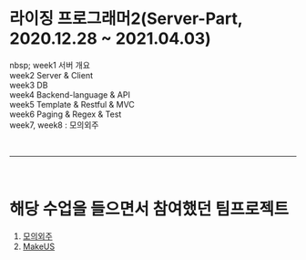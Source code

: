 # 라이징 프로그래머2(Server-Part, 2020.12.28 ~ 2021.04.03)
nbsp; week1 서버 개요<br>
week2 Server & Client<br>
week3 DB<br>
week4 Backend-language & API<br>
week5 Template & Restful & MVC<br>
week6 Paging & Regex & Test<br>
week7, week8 : 모의외주<br>


<br><hr><br>

# 해당 수업을 들으면서 참여했던 팀프로젝트
1. [모의외주](https://shine94.tistory.com/256?category=929803)
2. [MakeUS](https://shine94.tistory.com/264?category=941564)
